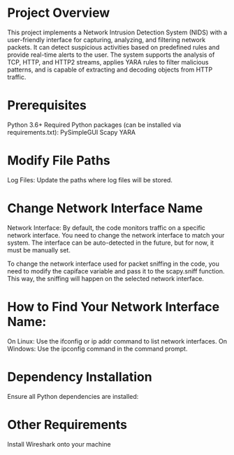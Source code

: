 # Project Overview
This project implements a Network Intrusion Detection System (NIDS) with a user-friendly interface for capturing, analyzing, and filtering network packets. It can detect suspicious activities based on predefined rules and provide real-time alerts to the user. The system supports the analysis of TCP, HTTP, and HTTP2 streams, applies YARA rules to filter malicious patterns, and is capable of extracting and decoding objects from HTTP traffic.

# Prerequisites
Python 3.6+
Required Python packages (can be installed via requirements.txt):
PySimpleGUI
Scapy
YARA


# Modify File Paths
Log Files: Update the paths where log files will be stored.


# Change Network Interface Name
Network Interface: By default, the code monitors traffic on a specific network interface. You need to change the network interface to match your system. The interface can be auto-detected in the future, but for now, it must be manually set.

To change the network interface used for packet sniffing in the code, you need to modify the capiface variable and pass it to the scapy.sniff function. This way, the sniffing will happen on the selected network interface.

# How to Find Your Network Interface Name:
On Linux: Use the ifconfig or ip addr command to list network interfaces.
On Windows: Use the ipconfig command in the command prompt.


# Dependency Installation
Ensure all Python dependencies are installed:

# Other Requirements
Install Wireshark onto your machine